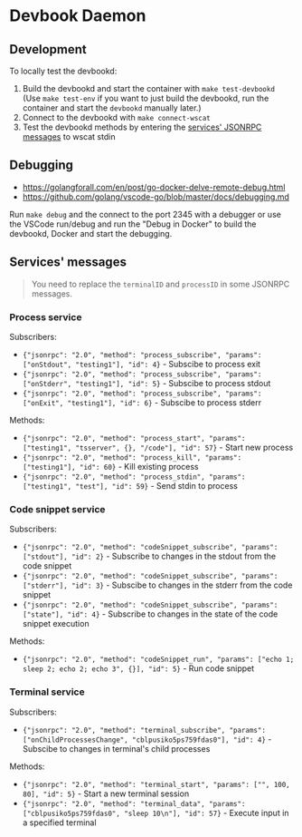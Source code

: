 # Devbook Daemon

## Development
To locally test the devbookd:

1. Build the devbookd and start the container with `make test-devbookd` (Use `make test-env` if you want to just build the devbookd, run the container and start the `devbookd` manually later.)
2. Connect to the devbookd with `make connect-wscat`
3. Test the devbookd methods by entering the [services' JSONRPC messages](#services-messages)  to wscat stdin

## Debugging
- https://golangforall.com/en/post/go-docker-delve-remote-debug.html
- https://github.com/golang/vscode-go/blob/master/docs/debugging.md

Run `make debug` and the connect to the port 2345 with a debugger or
use the VSCode run/debug and run the "Debug in Docker" to build the devbookd, Docker and start the debugging.

## Services' messages
> You need to replace the `terminalID` and `processID` in some JSONRPC messages.

### Process service
Subscribers:
- `{"jsonrpc": "2.0", "method": "process_subscribe", "params": ["onStdout", "testing1"], "id": 4}` - Subscibe to process exit
- `{"jsonrpc": "2.0", "method": "process_subscribe", "params": ["onStderr", "testing1"], "id": 5}` - Subscibe to process stdout
- `{"jsonrpc": "2.0", "method": "process_subscribe", "params": ["onExit", "testing1"], "id": 6}` - Subscibe to process stderr

Methods:
- `{"jsonrpc": "2.0", "method": "process_start", "params": ["testing1", "tsserver", {}, "/code"], "id": 57}` - Start new process
- `{"jsonrpc": "2.0", "method": "process_kill", "params": ["testing1"], "id": 60}` - Kill existing process
- `{"jsonrpc": "2.0", "method": "process_stdin", "params": ["testing1", "test"], "id": 59}` - Send stdin to process

### Code snippet service
Subscribers:
- `{"jsonrpc": "2.0", "method": "codeSnippet_subscribe", "params": ["stdout"], "id": 2}` - Subscribe to changes in the stdout from the code snippet
- `{"jsonrpc": "2.0", "method": "codeSnippet_subscribe", "params": ["stderr"], "id": 3}` - Subscibe to changes in the stderr from the code snippet
- `{"jsonrpc": "2.0", "method": "codeSnippet_subscribe", "params": ["state"], "id": 4}` - Subscribe to changes in the state of the code snippet execution

Methods:
- `{"jsonrpc": "2.0", "method": "codeSnippet_run", "params": ["echo 1; sleep 2; echo 2; echo 3", {}], "id": 5}` - Run code snippet


### Terminal service
Subscribers:
- `{"jsonrpc": "2.0", "method": "terminal_subscribe", "params": ["onChildProcessesChange", "cblpusiko5ps759fdas0"], "id": 4}` - Subscibe to changes in terminal's child processes

Methods:
- `{"jsonrpc": "2.0", "method": "terminal_start", "params": ["", 100, 80], "id": 5}` - Start a new terminal session
- `{"jsonrpc": "2.0", "method": "terminal_data", "params": ["cblpusiko5ps759fdas0", "sleep 10\n"], "id": 57}` - Execute input in a specified terminal
